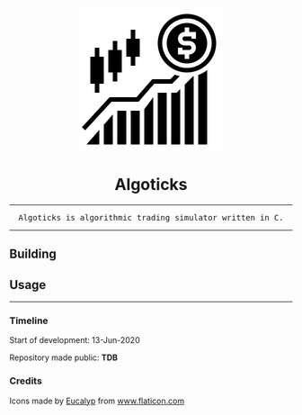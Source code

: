 <div align="center">

![](assets/algoticks_logo.png)


# Algoticks
---
<pre>
Algoticks is algorithmic trading simulator written in C.
</pre>

</div>


---

## Building

## Usage

---

### Timeline

Start of development: 13-Jun-2020

Repository made public: **TDB**

### Credits

Icons made by <a href="https://creativemarket.com/eucalyp" title="Eucalyp">Eucalyp</a> from <a href="https://www.flaticon.com/" title="Flaticon"> www.flaticon.com</a>